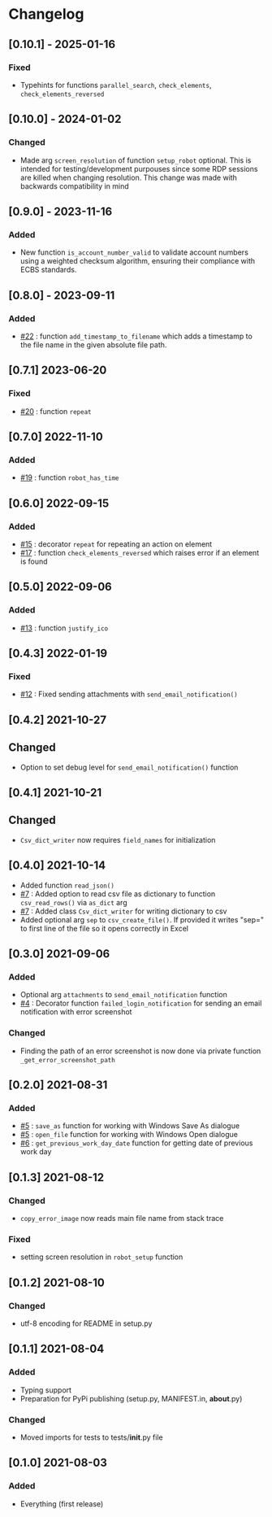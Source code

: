 # Changelog

## [0.10.1] - 2025-01-16
### Fixed
- Typehints for functions `parallel_search`, `check_elements`, `check_elements_reversed`

## [0.10.0] - 2024-01-02
### Changed
- Made arg `screen_resolution` of function `setup_robot` optional. This is intended for testing/development purpouses since some RDP sessions are killed when changing resolution. This change was made with backwards compatibility in mind

## [0.9.0] - 2023-11-16
### Added
- New function `is_account_number_valid` to validate account numbers using a weighted checksum algorithm, ensuring their compliance with ECBS standards.

## [0.8.0] - 2023-09-11
### Added
- [#22](https://github.com/ultimaterpa/urpautils/issues/22) : function `add_timestamp_to_filename` which adds a timestamp to the file name in the given absolute file path.

## [0.7.1] 2023-06-20
### Fixed
- [#20](https://github.com/ultimaterpa/urpautils/issues/20) : function `repeat`

## [0.7.0] 2022-11-10
### Added
- [#19](https://github.com/ultimaterpa/urpautils/issues/19) : function `robot_has_time`

## [0.6.0] 2022-09-15
### Added
- [#15](https://github.com/ultimaterpa/urpautils/pull/15) : decorator `repeat` for repeating an action on element
- [#17](https://github.com/ultimaterpa/urpautils/pull/17) : function `check_elements_reversed` which raises error if an element is found

## [0.5.0] 2022-09-06
### Added
- [#13](https://github.com/ultimaterpa/urpautils/issues/13) : function `justify_ico`

## [0.4.3] 2022-01-19
### Fixed
- [#12](https://github.com/ultimaterpa/urpautils/pull/12) : Fixed sending attachments with `send_email_notification()`

## [0.4.2] 2021-10-27
## Changed
- Option to set debug level for `send_email_notification()` function

## [0.4.1] 2021-10-21
## Changed
- `Csv_dict_writer` now requires `field_names` for initialization

## [0.4.0] 2021-10-14
- Added function `read_json()`
- [#7](https://github.com/ultimaterpa/urpautils/issues/7) : Added option to read csv file as dictionary to function `csv_read_rows()` via `as_dict` arg
- [#7](https://github.com/ultimaterpa/urpautils/issues/7) : Added class `Csv_dict_writer` for writing dictionary to csv
- Added optional arg `sep` to `csv_create_file()`. If provided it writes "sep=<separator>" to first line of the file so it opens correctly in Excel

## [0.3.0] 2021-09-06
### Added
- Optional arg `attachments` to `send_email_notification` function
- [#4](https://github.com/ultimaterpa/urpautils/issues/4) : Decorator function `failed_login_notification` for sending an email notification with error screenshot

### Changed
- Finding the path of an error screenshot is now done via private function `_get_error_screenshot_path`

## [0.2.0] 2021-08-31
### Added
- [#5](https://github.com/ultimaterpa/urpautils/issues/5) : `save_as` function for working with Windows Save As dialogue
- [#5](https://github.com/ultimaterpa/urpautils/issues/5) : `open_file` function for working with Windows Open dialogue
- [#6](https://github.com/ultimaterpa/urpautils/issues/6) : `get_previous_work_day_date` function for getting date of previous work day

## [0.1.3] 2021-08-12
### Changed
- `copy_error_image` now reads main file name from stack trace

### Fixed
- setting screen resolution in `robot_setup` function

## [0.1.2] 2021-08-10

### Changed
- utf-8 encoding for README in setup.py

## [0.1.1] 2021-08-04

### Added
- Typing support
- Preparation for PyPi publishing (setup.py, MANIFEST.in, __about__.py)

### Changed
- Moved imports for tests to tests/__init__.py file

## [0.1.0] 2021-08-03

### Added
- Everything (first release)
